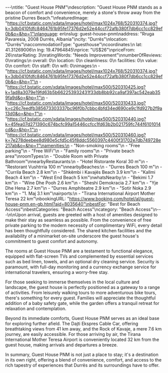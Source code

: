 ---\ntitle: "Guest House PNM"\ndescription: "Guest House PNM stands as a beacon of comfort and convenience, merely a stone's throw away from the pristine Durres Beach."\nfeaturedImage: "https://cf.bstatic.com/xdata/images/hotel/max1024x768/520310374.jpg?k=3db0410fdfc8464761b95fe17376d2e52e44ccf72afb380f7db6cc1cc829ef0b&o=&hp=1"\nlanguage: en\nslug: guest-house-pnm\naddress: "Rruga Pavaresia, 2008 Durrës, Albania"\ncity: "Durrës"\nlocation: "Durrës"\naccommodationType: "guesthouse"\ncoordinates:\n  lat: 41.31269006\n  lng: 19.47964845\nprice: "US$26"\npriceFrom: 26\nstarRating: 3\nratingWords: "Needs Improvement"\nnumberOfReviews: 0\nratings:\n  overall: 0\n  location: 0\n  cleanliness: 0\n  facilities: 0\n  value: 0\n  comfort: 0\n  staff: 0\n  wifi: 0\nimages:\n  - "https://cf.bstatic.com/xdata/images/hotel/max1024x768/520310374.jpg?k=3db0410fdfc8464761b95fe17376d2e52e44ccf72afb380f7db6cc1cc829ef0b&o=&hp=1"\n  - "https://cf.bstatic.com/xdata/images/hotel/max500/520310425.jpg?k=1ad8a3079e19fd63b5b662253932431f33db8bb92ca9af397ac542eab359fa9d&o=&hp=1"\n  - "https://cf.bstatic.com/xdata/images/hotel/max500/520310433.jpg?k=c26c7eedfb385673303337bc96f0b7cbbc4bfd34ed690ce9c1fd927b2f9a13d0&o=&hp=1"\n  - "https://cf.bstatic.com/xdata/images/hotel/max500/520310440.jpg?k=45fea07d271390c674bcfc99a15446ccfcc1fd63b2b021759fc744f6101014cd&o=&hp=1"\n  - "https://cf.bstatic.com/xdata/images/hotel/max500/520310460.jpg?k=7e278deebee8d980e5cfd5c45f8ddc5560397c4400f31702e7db749728e217ab&o=&hp=1"\namenities:\n  - "Non-smoking rooms"\n  - "Free parking"\n  - "Free WiFi"\n  - "Family rooms"\n  - "Private beach area"\nroomTypes:\n  - "Double Room with Private Bathroom"\nnearbyRestaurants:\n  - "Hotel Ristorante Koral 30 m"\n  - "Restorant Vushtrria 100 m"\nnearbyBeaches:\n  - "Durres Beach 100 m"\n  - "Currila Beach 2.8 km"\n  - "Shkëmbi i Kavajës Beach 3.9 km"\n  - "Kallmi Beach 4 km"\n  - "West End Beach 5 km"\nwhatsNearby:\n  - "Bekimi 1.7 km"\n  - "Wine Dhe Pooh 2.6 km"\n  - "Sheshi Demokracia 2.7 km"\n  - "Yje Dhe Hena 2.7 km"\n  - "Durres Amphiteatre 2.9 km"\n  - "Sotir Noka 2.9 km"\n  - "1. Maj 3.1 km"\nairports:\n  - "Tirana International Airport Mother Teresa 22 km"\nbookingURL: "https://www.booking.com/hotel/al/guest-house-pnm.en-gb.html?aid=8035640"\nbestFor: "Best for Beach Access"\nbestCategories: "Beach Access"\ncategory: "Beach Access"\n---\n\nUpon arrival, guests are greeted with a host of amenities designed to make their stay as seamless as possible. From the convenience of free private parking to the modern necessity of complimentary WiFi, every detail has been thoughtfully considered. The shared kitchen facilities and the availability of a minimarket on-site underscore the guest house's commitment to guest comfort and autonomy.

The rooms at Guest House PNM are a testament to functional elegance, equipped with flat-screen TVs and complemented by essential services such as bed linen, towels, and an optional dry cleaning service. Security is paramount, with full-day monitoring and a currency exchange service for international travelers, ensuring a worry-free stay.

For those seeking to immerse themselves in the local culture and landscape, the guest house is perfectly positioned as a gateway to a range of activities. From leisurely walking tours to more adventurous bike tours, there's something for every guest. Families will appreciate the thoughtful addition of a baby safety gate, while the garden offers a tranquil retreat for relaxation and contemplation.

Beyond its immediate comforts, Guest House PNM serves as an ideal base for exploring further afield. The Dajti Ekspres Cable Car, offering breathtaking views from 41 km away, and the Rock of Kavaje, a mere 7.6 km journey, are easily accessible. For those arriving by air, the Tirana International Mother Teresa Airport is conveniently located 32 km from the guest house, making arrivals and departures a breeze.

In summary, Guest House PNM is not just a place to stay; it's a destination in its own right, offering a blend of convenience, comfort, and access to the rich tapestry of experiences that Durrës and its surroundings have to offer.